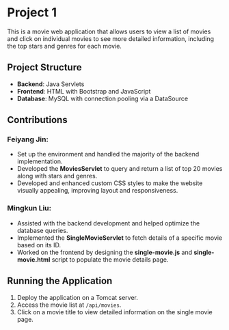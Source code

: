 # Project 1

This is a movie web application that allows users to view a list of movies and click on individual movies to see more 
detailed information, including the top stars and genres for each movie.

## Project Structure

- **Backend**: Java Servlets
- **Frontend**: HTML with Bootstrap and JavaScript
- **Database**: MySQL with connection pooling via a DataSource


## Contributions

### Feiyang Jin:
- Set up the environment and handled the majority of the backend implementation.
- Developed the **MoviesServlet** to query and return a list of top 20 movies along with stars and genres.
- Developed and enhanced custom CSS styles to make the website visually appealing, improving layout and responsiveness.

### Mingkun Liu:
- Assisted with the backend development and helped optimize the database queries.
- Implemented the **SingleMovieServlet** to fetch details of a specific movie based on its ID.
- Worked on the frontend by designing the **single-movie.js** and **single-movie.html** script to populate the movie details page.


## Running the Application

1. Deploy the application on a Tomcat server.
2. Access the movie list at `/api/movies`.
3. Click on a movie title to view detailed information on the single movie page.
